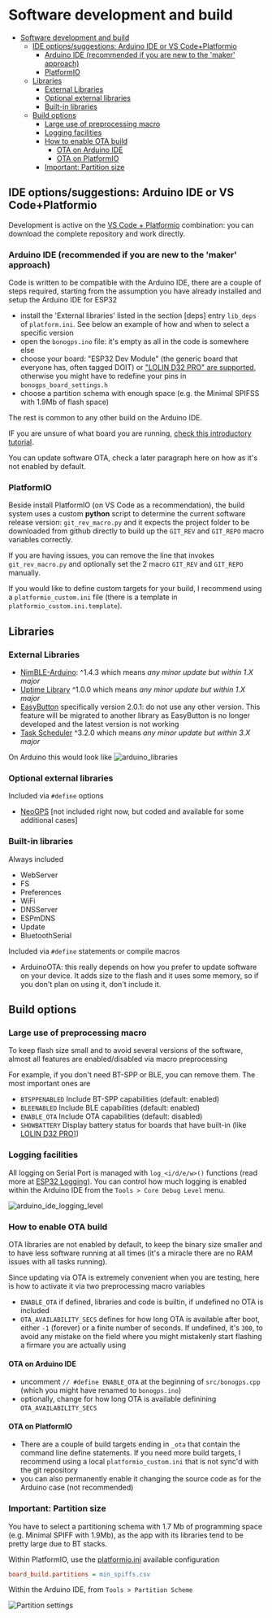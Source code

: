 # Software development and build

- [Software development and build](#software-development-and-build)
  - [IDE options/suggestions: Arduino IDE or VS Code+Platformio](#ide-optionssuggestions-arduino-ide-or-vs-codeplatformio)
    - [Arduino IDE (recommended if you are new to the 'maker' approach)](#arduino-ide-recommended-if-you-are-new-to-the-maker-approach)
    - [PlatformIO](#platformio)
  - [Libraries](#libraries)
    - [External Libraries](#external-libraries)
    - [Optional external libraries](#optional-external-libraries)
    - [Built-in libraries](#built-in-libraries)
  - [Build options](#build-options)
    - [Large use of preprocessing macro](#large-use-of-preprocessing-macro)
    - [Logging facilities](#logging-facilities)
    - [How to enable OTA build](#how-to-enable-ota-build)
      - [OTA on Arduino IDE](#ota-on-arduino-ide)
      - [OTA on PlatformIO](#ota-on-platformio)
    - [Important: Partition size](#important-partition-size)

## IDE options/suggestions: Arduino IDE or VS Code+Platformio

Development is active on the [VS Code + Platformio](https://platformio.org/install/ide?install=vscode) combination: you can download the complete repository and work directly.

### Arduino IDE (recommended if you are new to the 'maker' approach)

Code is written to be compatible with the Arduino IDE, there are a couple of steps required, starting from the assumption you have already installed and setup the Arduino IDE for ESP32

- install the 'External libraries' listed in the section [deps] entry `lib_deps` of `platform.ini`. See below an example of how and when to select a specific version
- open the `bonogps.ino` file: it's empty as all in the code is somewhere else
- choose your board: "ESP32 Dev Module" (the generic board that everyone has, often tagged DOIT) or ["LOLIN D32 PRO" are supported](hardware/esp32/lolin_d32_pro.md), otherwise you might have to redefine your pins in `bonogps_board_settings.h`
- choose a partition schema with enough space (e.g. the Minimal SPIFSS with 1.9Mb of flash space)

The rest is common to any other build on the Arduino IDE.

IF you are unsure of what board you are running, [check this introductory tutorial](https://randomnerdtutorials.com/getting-started-with-esp32/).

You can update software OTA, check a later paragraph here on how as it's not enabled by default.

### PlatformIO

Beside install PlatformIO (on VS Code as a recommendation), the build system uses a custom **python** script to determine the current software release version: `git_rev_macro.py` and it expects the project folder to be downloaded from github directly to build up the `GIT_REV` and `GIT_REPO` macro variables correctly.

If you are having issues, you can remove the line that invokes `git_rev_macro.py` and optionally set the 2 macro `GIT_REV` and `GIT_REPO` manually.

If you would like to define custom targets for your build, I recommend using a `platformio_custom.ini` file (there is a template in `platformio_custom.ini.template`).

## Libraries

### External Libraries

- [NimBLE-Arduino](https://github.com/h2zero/NimBLE-Arduino): ^1.4.3 which means  *any minor update but within 1.X major*
- [Uptime Library](https://github.com/YiannisBourkelis/Uptime-Library) ^1.0.0 which means *any minor update but within 1.X major*
- [EasyButton](https://easybtn.earias.me/) specifically version 2.0.1: do not use any other version. This feature will be migrated to another library as EasyButton is no longer developed and the latest version is not working
- [Task Scheduler](https://github.com/arkhipenko/TaskScheduler) ^3.2.0 which means *any minor update but within 3.X major*

On Arduino this would look like ![arduino_libraries](arduino_libraries.png)



### Optional external libraries

Included via `#define` options

- [NeoGPS](https://github.com/SlashDevin/NeoGPS)  [not included right now, but coded and available for some additional cases]

### Built-in libraries

Always included

- WebServer
- FS
- Preferences
- WiFi
- DNSServer
- ESPmDNS
- Update
- BluetoothSerial

Included via `#define` statements or compile macros

- ArduinoOTA: this really depends on how you prefer to update software on your device. It adds size to the flash and it uses some memory, so if you don't plan on using it, don't include it.

## Build options

### Large use of preprocessing macro

To keep flash size small and to avoid several versions of the software, almost all features are enabled/disabled via macro preprocessing

For example, if you don't need BT-SPP or BLE, you can remove them. The most important ones are

- `BTSPPENABLED` Include BT-SPP capabilities (default: enabled)
- `BLEENABLED` Include BLE capabilities (default: enabled)
- `ENABLE_OTA` Include OTA capabilities (default: disabled)
- `SHOWBATTERY` Display battery status for boards that have built-in (like [LOLIN D32 PRO](../hardware/esp32/lolin_d32_pro.md)])

### Logging facilities

All logging on Serial Port is managed with `log_<i/d/e/w>()` functions (read more at [ESP32 Logging](https://thingpulse.com/esp32-logging/)). You can control how much logging is enabled within the Arduino IDE from the `Tools > Core Debug Level` menu.

![arduino_ide_logging_level](arduino_ide_logging_level.png)

### How to enable OTA build

OTA libraries are not enabled by default, to keep the binary size smaller and to have less software running at all times (it's a miracle there are no RAM issues with all tasks running).

Since updating via OTA is extremely convenient when you are testing, here is how to activate it via two preprocessing macro variables

- `ENABLE_OTA` if defined, libraries and code is builtin, if undefined no OTA is included
- `OTA_AVAILABILITY_SECS` defines for how long OTA is available after boot, either `-1` (forever) or a finite number of seconds. If undefined, it's `300`, to avoid any mistake on the field where you might mistakenly start flashing a firmare you are actually using

#### OTA on Arduino IDE

- uncomment `// #define ENABLE_OTA` at the beginning of `src/bonogps.cpp` (which you might have renamed to `bonogps.ino`)
- optionally, change for how long OTA is available definining `OTA_AVAILABILITY_SECS`

#### OTA on PlatformIO

- There are a couple of build targets ending in `_ota` that contain the command line define statements. If you need more build targets, I recommend using a local `platformio_custom.ini` that is not sync'd with the git repository
- you can also permanently enable it changing the source code as for the Arduino case (not recommended)

### Important: Partition size

You have to select a partitioning schema with 1.7 Mb of programming space (e.g. Minimal SPIFF with 1.9Mb), as the app with its libraries tend to be pretty large due to BT stacks.

Within PlatformIO, use the [platformio.ini](platformio.ini) available configuration

```ini
board_build.partitions = min_spiffs.csv
```

Within the Arduino IDE, from `Tools > Partition Scheme`

![Partition settings](partition_setting.png)
